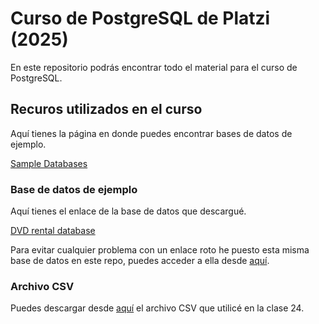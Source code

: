 # Curso de PostgreSQL de Platzi (2025)

En este repositorio podrás encontrar todo el material para el curso de PostgreSQL.

## Recuros utilizados en el curso

Aquí tienes la página en donde puedes encontrar bases de datos de ejemplo.

[Sample Databases](https://wiki.postgresql.org/wiki/Sample_Databases)

### Base de datos de ejemplo

Aquí tienes el enlace de la base de datos que descargué.

[DVD rental database](https://neon.tech/postgresqltutorial/dvdrental.zip)

Para evitar cualquier problema con un enlace roto he puesto esta misma base de datos en este repo, puedes acceder a ella desde [aquí](./03a-assets/dvdrental.zip).

### Archivo CSV

Puedes descargar desde [aquí](./03a-assets/data.csv) el archivo CSV que utilicé en la clase 24.
